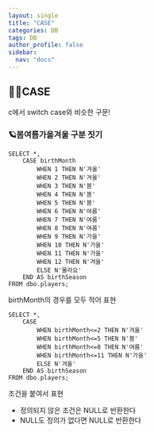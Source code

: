 ```yaml
---
layout: single
title: "CASE"
categories: DB
tags: DB
author_profile: false
sidebar:
  nav: "docs"
---
```



## 🙇‍♀️CASE

c에서 switch case와 비슷한 구문!

### 🪐봄여름가을겨울 구분 짓기

```
SELECT *,
	CASE birthMonth
		WHEN 1 THEN N'겨울'
		WHEN 2 THEN N'겨울'
		WHEN 3 THEN N'봄'
		WHEN 4 THEN N'봄'
		WHEN 5 THEN N'봄'
		WHEN 6 THEN N'여름'
		WHEN 7 THEN N'여름'
		WHEN 8 THEN N'여름'
		WHEN 9 THEN N'가을'
		WHEN 10 THEN N'가을'
		WHEN 11 THEN N'가을'
		WHEN 12 THEN N'겨울'
		ELSE N'몰라요'
	END AS birthSeason
FROM dbo.players;
```

birthMonth의 경우를 모두 적어 표현

```
SELECT *,
	CASE 
		WHEN birthMonth<=2 THEN N'겨울'
		WHEN birthMonth<=5 THEN N'봄'
		WHEN birthMonth<=8 THEN N'여름'
		WHEN birthMonth<=11 THEN N'가을'
		ELSE N'겨울'
	END AS birthSeason
FROM dbo.players;
```

조건을 붙여서 표현

* 정의되지 않은 조건은 NULL로 반환한다
* NULL도 정의가 없다면 NULL로 반환한다

